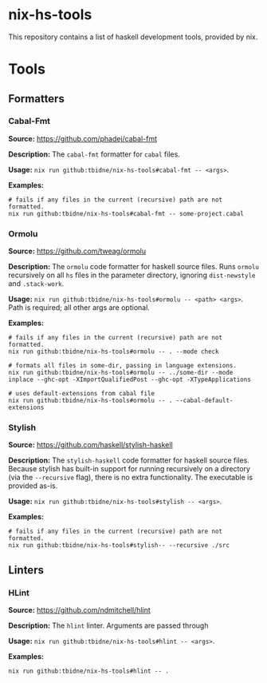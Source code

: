 # nix-hs-tools

This repository contains a list of haskell development tools, provided by nix.

# Tools

## Formatters

### Cabal-Fmt

**Source:** https://github.com/phadej/cabal-fmt

**Description:** The `cabal-fmt` formatter for `cabal` files.

**Usage:** `nix run github:tbidne/nix-hs-tools#cabal-fmt -- <args>`.

**Examples:**

```
# fails if any files in the current (recursive) path are not formatted.
nix run github:tbidne/nix-hs-tools#cabal-fmt -- some-project.cabal
```

### Ormolu

**Source:** https://github.com/tweag/ormolu

**Description:** The `ormolu` code formatter for haskell source files. Runs `ormolu` recursively on all `hs` files in the parameter directory, ignoring `dist-newstyle` and `.stack-work`.

**Usage:** `nix run github:tbidne/nix-hs-tools#ormolu -- <path> <args>`. Path is required; all other args are optional.

**Examples:**

```
# fails if any files in the current (recursive) path are not formatted.
nix run github:tbidne/nix-hs-tools#ormolu -- . --mode check

# formats all files in some-dir, passing in language extensions.
nix run github:tbidne/nix-hs-tools#ormolu -- ../some-dir --mode inplace --ghc-opt -XImportQualifiedPost --ghc-opt -XTypeApplications

# uses default-extensions from cabal file
nix run github:tbidne/nix-hs-tools#ormolu -- . --cabal-default-extensions
```

### Stylish

**Source:** https://github.com/haskell/stylish-haskell

**Description:** The `stylish-haskell` code formatter for haskell source files. Because stylish has built-in support for running recursively on a directory (via the `--recursive` flag), there is no extra functionality. The executable is provided as-is.

**Usage:** `nix run github:tbidne/nix-hs-tools#stylish -- <args>`.

**Examples:**

```
# fails if any files in the current (recursive) path are not formatted.
nix run github:tbidne/nix-hs-tools#stylish-- --recursive ./src
```

## Linters

### HLint

**Source:** https://github.com/ndmitchell/hlint

**Description:** The `hlint` linter. Arguments are passed through

**Usage:** `nix run github:tbidne/nix-hs-tools#hlint -- <args>`.

**Examples:**

```
nix run github:tbidne/nix-hs-tools#hlint -- .
```
